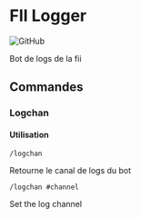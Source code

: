 # FII Logger

![GitHub](https://img.shields.io/github/license/federation-interservices-d-informatique/fiibot-logger?style=for-the-badge)

Bot de logs de la fii

## Commandes

### Logchan

#### Utilisation

```
/logchan
```

Retourne le canal de logs du bot

```
/logchan #channel
```

Set the log channel

